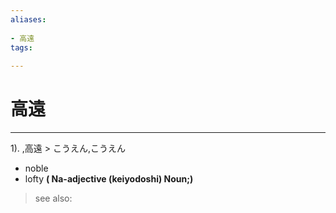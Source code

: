 ```yaml
---
aliases:
    
- 高遠
tags:
    
---
```


# 高遠
---
1).
,高遠 > こうえん,こうえん

- noble
- lofty
**( Na-adjective (keiyodoshi) Noun;)**
> see also: 
            